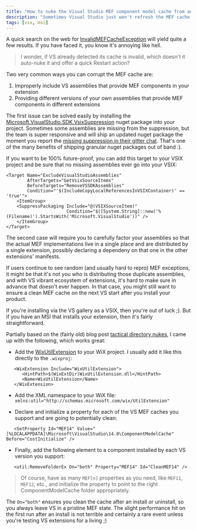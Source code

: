 ```yaml
---
title: "How to nuke the Visual Studio MEF component model cache from an MSI"
description: "Sometimes Visual Studio just won't refresh the MEF cache properly after you install a new extension via an MSI. This is how you can nuke the cache cleanly."
tags: [vsx, msi]
---
```


A quick search on the web for [InvalidMEFCacheException](https://www.google.com.ar/webhp?sourceid=chrome-instant&ion=1&espv=2&ie=UTF-8#q=InvalidMEFCacheException) 
will yield quite a few results. If you have faced it, you know it's annoying like hell. 

> I wonder, if VS already detected its cache is invalid, which doesn't it auto-nuke it and offer a quick Restart action?

Two very common ways you can corrupt the MEF cache are:

1. Improperly include VS assemblies that provide MEF components in your extension 
2. Providing different versions of your own assemblies that provide MEF components in different extensions 

The first issue can be solved easily by installing the 
[Microsoft.VisualStudio.SDK.VsixSuppression](https://www.nuget.org/packages/Microsoft.VisualStudio.SDK.VsixSuppression/) 
nuget package into your project. Sometimes some assemblies are missing from the suppression, 
but the team is super responsive and will ship an updated nuget package the moment you report 
the [missing suppression in their gitter chat](https://gitter.im/Microsoft/extendvs?at=57b67be9b64a3a016f4aa766). 
That's one of the many benefits of shipping granular nuget packages out of band :).

If you want to be 100% future-proof, you can add this target to your VSIX project and be sure 
that no missing assemblies ever go into your VSIX:

    <Target Name="ExcludeVisualStudioAssemblies"
            AfterTargets="GetVsixSourceItems"
            BeforeTargets="RemoveVSSDKAssemblies"
            Condition="'$(IncludeCopyLocalReferencesInVSIXContainer)' == 'true'">
        <ItemGroup>
        <SuppressPackaging Include="@(VSIXSourceItem)"
                           Condition="$([System.String]::new('%(Filename)').StartsWith('Microsoft.VisualStudio'))" />
        </ItemGroup>
    </Target>

The second case will require you to carefully factor your assemblies so that the actual MEF implementations 
live in a single place and are distributed by a single extension, possibly declaring a dependeny on that one 
in the other extensions' manifests.


If users continue to see random (and usually hard to repro) MEF exceptions, it might be that it's not you who 
is distributing those duplicate assemblies, and with VS vibrant ecosystem of extensions, it's hard to make sure 
in advance that doesn't ever happen. In that case, you might still want to ensure a clean MEF cache on the next 
VS start after you install your product.

If you're installing via the VS gallery as a VSIX, then you're out of luck ;). But if you have an MSI that 
installs your extension, then it's fairly straightforward.

Partially based on the (fairly old) blog post [tactical directory nukes](https://www.joyofsetup.com/2011/01/21/tactical-directory-nukes/), 
I came up with the following, which works great:

* Add the [WixUtilExtension](http://wixtoolset.org/documentation/manual/v3/howtos/general/extension_usage_introduction.html) to your WiX project. 
   I usually add it like this directly to the `.wixproj`:

```
   <WixExtension Include="WixUtilExtension">
      <HintPath>$(WixExtDir)WixUtilExtension.dll</HintPath>
      <Name>WixUtilExtension</Name>
   </WixExtension>
```
 
* Add the XML namespace to your WiX file: `xmlns:util="http://schemas.microsoft.com/wix/UtilExtension"`

* Declare and initialize a property for each of the VS MEF caches you support and are going to potentially clean:

```
   <SetProperty Id="MEF14" Value="[%LOCALAPPDATA]\Microsoft\VisualStudio\14.0\ComponentModelCache" Before="CostInitialize" /> 
```

* Finally, add the following element to a component installed by each VS version you support:

```
   <util:RemoveFolderEx On="both" Property="MEF14" Id="CleanMEF14" />
```

> Of course, have as many `MEF[n]` properties as you need, like `MEF11`, `MEF12`, etc., and initialize 
> the property to point to the right ComponentModelCache folder appropriately.


The `On="both"` ensures you clean the cache after an install or uninstall, so you always leave VS 
in a pristine MEF state. The slight performance hit on the first run after an install is not terrible 
and certainly a rare event unless you're testing VS extensions for a living ;)